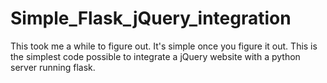 # Simple_Flask_jQuery_integration
This took me a while to figure out. It's simple once you figure it out. This is the simplest code possible to integrate a jQuery website with a python server running flask.
